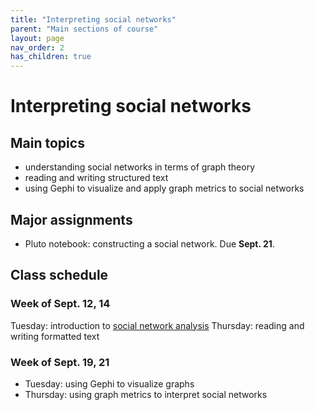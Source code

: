 ```yaml
---
title: "Interpreting social networks"
parent: "Main sections of course"
layout: page
nav_order: 2
has_children: true
---
```


# Interpreting social networks


## Main topics

- understanding social networks in terms of graph theory
- reading and writing structured text
- using Gephi to visualize and apply graph metrics to social networks

## Major assignments

- Pluto notebook: constructing a social network. Due **Sept. 21**.

## Class schedule

### Week of Sept. 12, 14


Tuesday: introduction to [social network analysis](../../classes/socnet/)
Thursday: reading and writing formatted text

### Week of Sept. 19, 21

- Tuesday: using Gephi to visualize graphs
- Thursday: using graph metrics to interpret social networks